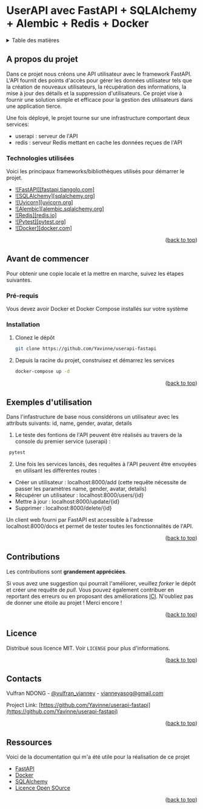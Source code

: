 <a name="readme-top"></a>

# UserAPI avec FastAPI + SQLAlchemy + Alembic + Redis + Docker

<!-- TABLE OF CONTENTS -->
<details>
  <summary>Table des matières</summary>
  <ol>
    <li>
      <a href="#about-the-project">A propos du projet</a>
      <ul>
        <li><a href="#built-with">Technoligies utilisées</a></li>
      </ul>
    </li>
    <li>
      <a href="#getting-started">Avant de commencer</a>
      <ul>
        <li><a href="#prerequisites">Pré-requis</a></li>
        <li><a href="#installation">Installation</a></li>
      </ul>
    </li>
    <li><a href="#usage">Exemples d'utilisation</a></li>
    <li><a href="#contributing">Contribution</a></li>
    <li><a href="#license">Licence</a></li>
    <li><a href="#contact">Contact</a></li>
  </ol>
</details>



<!-- ABOUT THE PROJECT -->
## A propos du projet

Dans ce projet nous créons une API utilisateur avec le framework FastAPI. L'API fournit des points d'accès pour gérer les données utilisateur tels que la création de nouveaux utilisateurs, la récupération des informations, la mise à jour des détails et la suppression d'utilisateurs. Ce projet vise à fournir une solution simple et efficace pour la gestion des utilisateurs dans une application tierce.

Une fois déployé, le projet tourne sur une infrastructure comportant deux services:
  - userapi : serveur de l'API
  - redis : serveur Redis mettant en cache les données reçues de l'API


### Technologies utilisées

Voici les principaux frameworks/bibliothèques utilisés pour démarrer le projet.

* [![FastAPI][fastapi.tiangolo.com]][FastAPI-url]
* [![SQLAlchemy][sqlalchemy.org]][SQLAlchemy-url]
* [![Uvicorn][uvicorn.org]][Uvicorn-url]
* [![Alembic][alembic.sqlalchemy.org]][Alembic-url]
* [![Redis][redis.io]][Redis-url]
* [![Pytest][pytest.org]][Pytest-url]
* [![Docker][docker.com]][Docker-url]

<p align="right">(<a href="#readme-top">back to top</a>)</p>

<!-- GETTING STARTED -->
## Avant de commencer

Pour obtenir une copie locale et la mettre en marche, suivez les étapes suivantes.

### Pré-requis

Vous devez avoir Docker et Docker Compose installés sur votre système

### Installation

1. Clonez le dépôt
   ```sh
   git clone https://github.com/Yavinne/userapi-fastapi
   ```
2. Depuis la racine du projet, construisez et démarrez les services
   ```sh
   docker-compose up -d
   ```

<p align="right">(<a href="#readme-top">back to top</a>)</p>



<!-- USAGE EXAMPLES -->
## Exemples d'utilisation

Dans l'infastructure de base nous considérons un utilisateur avec les attributs suivants: id, name, gender, avatar, details

1. Le teste des fontions de l'API peuvent être réalisés au travers de la console du premier service (userapi) :
  ```sh
   pytest
  ```

2. Une fois les services lancés, des requêtes à l'API peuvent être envoyées en utilisant les différentes routes :
- Créer un utilisateur : localhost:8000/add (cette requête nécessite de passer les paramètres name, gender, avatar, details)
- Récupérer un utilisateur : localhost:8000/users/{id}
- Mettre à jour : localhost:8000/update/{id}
- Supprimer : localhost:8000/delete/{id}

Un client web fourni par FastAPI est accessible à l'adresse localhost:8000/docs et permet de tester toutes les fonctionnalités de l'API.

<p align="right">(<a href="#readme-top">back to top</a>)</p>

<!-- CONTRIBUTING -->
## Contributions

Les contributions sont **grandement appréciées**.

Si vous avez une suggestion qui pourrait l'améliorer, veuillez _forker_ le dépôt et créer une requête de _pull_. Vous pouvez également contribuer en reportant des erreurs ou en proposant des améliorations [ICI](https://github.com/Yavinne/userapi-fastapi/issues).
N'oubliez pas de donner une étoile au projet ! Merci encore !

<p align="right">(<a href="#readme-top">back to top</a>)</p>



<!-- LICENSE -->
## Licence

Distribué sous licence MIT. Voir `LICENSE` pour plus d'informations.

<p align="right">(<a href="#readme-top">back to top</a>)</p>



<!-- CONTACT -->
## Contacts

Vulfran NDONG - [@vulfran_vianney](https://twitter.com/vulfran_vianney) - vianneyasog@gmail.com

Project Link: [https://github.com/Yavinne/userapi-fastapi](https://github.com/Yavinne/userapi-fastapi)

<p align="right">(<a href="#readme-top">back to top</a>)</p>



<!-- ACKNOWLEDGMENTS -->
## Ressources

Voici de la documentation qui m'a été utile pour la réalisation de ce projet

* [FastAPI](https://fastapi.tiangolo.com/tutorial/)
* [Docker](https://docs.docker.com/)
* [SQLAlchemy](https://docs.sqlalchemy.org/en/20/)
* [Licence Open SOurce](https://choosealicense.com)

<p align="right">(<a href="#readme-top">back to top</a>)</p>

<!-- MARKDOWN LINKS & IMAGES -->
<!-- https://www.markdownguide.org/basic-syntax/#reference-style-links -->
[FastAPI-url]: https://fastapi.tiangolo.com/
[SQLAlchemy-url]: https://sqlalchemy.org/
[Uvicorn-url]: https://www.uvicorn.org/
[Alembic-url]: https://alembic.sqlalchemy.org/
[Redis-url]: https://redis.io/
[Pytest-url]: https://pytest.org/
[Docker-url]: https://docker.com/

